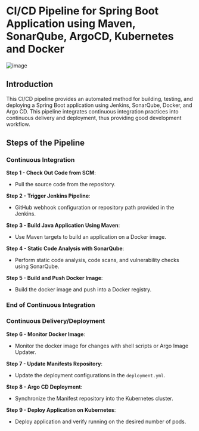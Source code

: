 # CI/CD Pipeline for Spring Boot Application using Maven, SonarQube, ArgoCD, Kubernetes and Docker

![image](https://github.com/RachanaVenkat/java-app-cicd/assets/151712438/df08e8f3-a2e1-4c0b-b99c-588801983055)

## Introduction

This CI/CD pipeline provides an automated method for building, testing, and deploying a Spring Boot application using Jenkins, SonarQube, Docker, and Argo CD. This pipeline integrates continuous integration practices into continuous delivery and deployment, thus providing good development workflow.

## Steps of the Pipeline

### Continuous Integration

 **Step 1 - Check Out Code from SCM**:
   - Pull the source code from the repository.

 **Step 2 - Trigger Jenkins Pipeline**: 
   - GitHub webhook configuration or repository path provided in the Jenkins.

 **Step 3 - Build Java Application Using Maven**: 
   - Use Maven targets to build an application on a Docker image.

 **Step 4 - Static Code Analysis with SonarQube**: 
   - Perform static code analysis, code scans, and vulnerability checks using SonarQube.

 **Step 5 - Build and Push Docker Image**:
   - Build the docker image and push into a Docker registry.

### End of Continuous Integration

### Continuous Delivery/Deployment

 **Step 6 - Monitor Docker Image**:
   - Monitor the docker image for changes with shell scripts or Argo Image Updater.

 **Step 7 - Update Manifests Repository**: 
   - Update the deployment configurations in the `deployment.yml`.

 **Step 8 - Argo CD Deployment**:
   - Synchronize the Manifest repository into the Kubernetes cluster.

 **Step 9 - Deploy Application on Kubernetes**: 
   - Deploy application and verify running on the desired number of pods.
